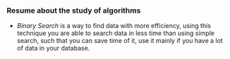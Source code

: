 ### Resume about the study of algorithms

* *Binary Search* is a way to find data with more efficiency, using this technique you are able to search data in less time than using simple search, such that you can save time of it, use it
   mainly if you have a lot of data in your database.
 
